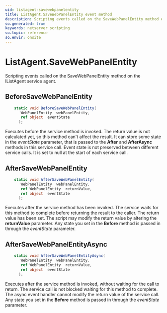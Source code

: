 ```yaml
---
uid: listagent-savewebpanelentity
title: ListAgent.SaveWebPanelEntity event method
description: Scripting events called on the SaveWebPanelEntity method on the ListAgent service agent.
so.generated: true
keywords: netserver scripting
so.topic: reference
so.envir: onsite
---
```

# ListAgent.SaveWebPanelEntity

Scripting events called on the <see cref='M:IListAgent.SaveWebPanelEntity'>SaveWebPanelEntity</see> method on the <see cref='IListAgent'>IListAgent</see>  service agent.

## BeforeSaveWebPanelEntity
```cs
    static void BeforeSaveWebPanelEntity(
       WebPanelEntity  webPanelEntity,
       ref object  eventState
      );
```
Executes before the service method is invoked.
The return value is not calculated yet, so this method can't affect the result.
It can store some state in the *eventState* parameter, that is passed to the **After** and **AfterAsync** methods in this service call.
Event state is not preserved between different service calls. It is set to null at the start of each service call.
## AfterSaveWebPanelEntity
```cs
    static void AfterSaveWebPanelEntity(
       WebPanelEntity  webPanelEntity,
       ref WebPanelEntity  returnValue,
       ref object  eventState
      );
```
Executes after the service method has been invoked. The service waits for this method to complete before returning the result to the caller.
The return value has been set. The script may modify the return value by altering the **returnValue** parameter.
Any state you set in the **Before** method is passed in through the *eventState* parameter.
## AfterSaveWebPanelEntityAsync
```cs
    static void AfterSaveWebPanelEntityAsync(
       WebPanelEntity  webPanelEntity,
       ref WebPanelEntity  returnValue,
       ref object  eventState
      );
```
Executes after the service method is invoked, without waiting for the call to return.
The service call is not blocked waiting for this method to complete.
The async event handler cannot modify the return value of the service call.
Any state you set in the **Before** method is passed in through the *eventState* parameter.

